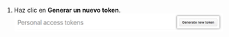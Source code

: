1. Haz clic en **Generar un nuevo token**. ![Generar el botón para el nuevo token](/assets/images/help/settings/generate_new_token.png)
